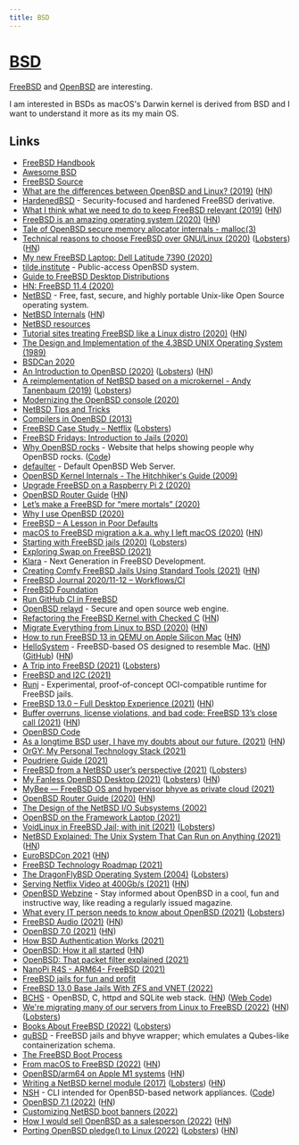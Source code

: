 ```yaml
---
title: BSD
---
```


# [BSD](http://en.wikipedia.org/wiki/Berkeley_Software_Distribution)

[FreeBSD](https://www.freebsd.org/) and [OpenBSD](https://www.openbsd.org) are interesting.

I am interested in BSDs as macOS's Darwin kernel is derived from BSD and I want to understand it more as its my main OS.

## Links

- [FreeBSD Handbook](https://docs.freebsd.org/en/books/handbook/introduction/)
- [Awesome BSD](https://github.com/DiscoverBSD/awesome-bsd)
- [FreeBSD Source](https://github.com/freebsd/freebsd)
- [What are the differences between OpenBSD and Linux? (2019)](https://cfenollosa.com/blog/what-are-the-differences-between-openbsd-and-linux.html) ([HN](https://news.ycombinator.com/item?id=20028370))
- [HardenedBSD](https://hardenedbsd.org/) - Security-focused and hardened FreeBSD derivative.
- [What I think what we need to do to keep FreeBSD relevant (2019)](https://www.leidinger.net/blog/2019/01/27/strategic-thinking-or-what-i-think-what-we-need-to-do-to-keep-freebsd-relevant/) ([HN](https://news.ycombinator.com/item?id=22024881))
- [FreeBSD is an amazing operating system (2020)](https://www.unixsheikh.com/articles/freebsd-is-an-amazing-operating-system.html) ([HN](https://news.ycombinator.com/item?id=22102372))
- [Tale of OpenBSD secure memory allocator internals - malloc(3)](https://bsdb0y.github.io/blog/deep-dive-into-the-OpenBSD-malloc-and-friends-internals-part-1.html)
- [Technical reasons to choose FreeBSD over GNU/Linux (2020)](https://unixsheikh.com/articles/technical-reasons-to-choose-freebsd-over-linux.html) ([Lobsters](https://lobste.rs/s/ashatk/technical_reasons_choose_freebsd_over)) ([HN](https://news.ycombinator.com/item?id=22852316))
- [My new FreeBSD Laptop: Dell Latitude 7390 (2020)](http://www.daemonology.net/blog/2020-05-22-my-new-FreeBSD-laptop-Dell-7390.html)
- [tilde.institute](https://tilde.institute/) - Public-access OpenBSD system.
- [Guide to FreeBSD Desktop Distributions](https://www.freebsdfoundation.org/guide-to-freebsd-desktop-distributions/)
- [HN: FreeBSD 11.4 (2020)](https://news.ycombinator.com/item?id=23541104)
- [NetBSD](https://www.netbsd.org/) - Free, fast, secure, and highly portable Unix-like Open Source operating system.
- [NetBSD Internals](https://www.netbsd.org/docs/internals/en/index.html) ([HN](https://news.ycombinator.com/item?id=23755267))
- [NetBSD resources](https://yeti.tilde.institute/brain/netbsd.html)
- [Tutorial sites treating FreeBSD like a Linux distro (2020)](https://rubenerd.com/tutorial-sites-treating-freebsd-like-a-linux-distro/) ([HN](https://news.ycombinator.com/item?id=23818702))
- [The Design and Implementation of the 4.3BSD UNIX Operating System (1989)](https://www.goodreads.com/book/show/5770.The_Design_and_Implementation_of_the_4_3BSD_UNIX_Operating_System)
- [BSDCan 2020](https://www.youtube.com/playlist?list=PLeF8ZihVdpFedccMdpBtBxniM3Lm-fVpT)
- [An Introduction to OpenBSD (2020)](https://blog.lambda.cx/posts/openbsd-introduction-talk/) ([Lobsters](https://lobste.rs/s/ulk8bi/introduction_openbsd)) ([HN](https://news.ycombinator.com/item?id=24185985))
- [A reimplementation of NetBSD based on a microkernel - Andy Tanenbaum (2019)](https://www.youtube.com/watch?v=jMkR9VF2GNY) ([Lobsters](https://lobste.rs/s/hn0jp5/reimplementation_netbsd_based_on))
- [Modernizing the OpenBSD console (2020)](https://www.cambus.net/modernizing-the-openbsd-console/)
- [NetBSD Tips and Tricks](http://students.engr.scu.edu/~sschaeck/netbsd/index.html)
- [Compilers in OpenBSD (2013)](https://marc.info/?l=openbsd-misc&m=137530560232232)
- [FreeBSD Case Study – Netflix](https://freebsdfoundation.org/blog/freebsd-case-study-netflix/) ([Lobsters](https://lobste.rs/s/hoezlc/freebsd_case_study_netflix))
- [FreeBSD Fridays: Introduction to Jails (2020)](https://www.youtube.com/watch?v=hQmOc0egcl4)
- [Why OpenBSD rocks](https://why-openbsd.rocks/) - Website that helps showing people why OpenBSD rocks. ([Code](https://github.com/noqqe/why-openbsd.rocks))
- [defaulter](https://github.com/horia/defaulter) - Default OpenBSD Web Server.
- [OpenBSD Kernel Internals - The Hitchhiker's Guide (2009)](https://atmnis.com/~proger/openkyiv/openkyiv2009_proger_sys.pdf)
- [Upgrade FreeBSD on a Raspberry Pi 2 (2020)](https://stafwag.github.io/blog/blog/2020/11/01/upgrade_freebsd_on_my_rpi2/)
- [OpenBSD Router Guide](https://www.unixsheikh.com/tutorials/openbsd-router-guide/) ([HN](https://news.ycombinator.com/item?id=25033925))
- [Let’s make a FreeBSD for “mere mortals” (2020)](https://medium.com/@probonopd/hello-lets-make-a-freebsd-for-mere-mortals-41b8f93ba075)
- [Why I use OpenBSD (2020)](https://dataswamp.org/~solene/2020-11-16-why-i-use-openbsd.html)
- [FreeBSD – A Lesson in Poor Defaults](https://vez.mrsk.me/freebsd-defaults.html)
- [macOS to FreeBSD migration a.k.a. why I left macOS (2020)](https://antranigv.am/weblog_en/posts/macos_to_freebsd/) ([HN](https://news.ycombinator.com/item?id=25266435))
- [Starting with FreeBSD jails (2020)](https://rubenerd.com/starting-with-freebsd-jails/) ([Lobsters](https://lobste.rs/s/og13z5/starting_with_freebsd_jails))
- [Exploring Swap on FreeBSD (2021)](https://klarasystems.com/articles/exploring-swap-on-freebsd/)
- [Klara](https://klarasystems.com/) - Next Generation in FreeBSD Development.
- [Creating Comfy FreeBSD Jails Using Standard Tools (2021)](https://kettunen.io/post/standard-freebsd-jails/) ([HN](https://news.ycombinator.com/item?id=25813800))
- [FreeBSD Journal 2020/11-12 – Workflows/CI](https://freebsdfoundation.org/past-issues/workflows-ci/)
- [FreeBSD Foundation](https://freebsdfoundation.org/)
- [Run GitHub CI in FreeBSD](https://github.com/vmactions/freebsd-vm)
- [OpenBSD relayd](https://bsd.plumbing/) - Secure and open source web engine.
- [Refactoring the FreeBSD Kernel with Checked C](https://cs.rochester.edu/u/jzhou41/papers/freebsd_checkedc.pdf) ([HN](https://news.ycombinator.com/item?id=25989115))
- [Migrate Everything from Linux to BSD (2020)](https://www.unixsheikh.com/articles/why-you-should-migrate-everything-from-linux-to-bsd.html) ([HN](https://news.ycombinator.com/item?id=26060307))
- [How to run FreeBSD 13 in QEMU on Apple Silicon Mac](https://gist.github.com/ctsrc/a1f57933a2cde9abc0f07be12889f97f#) ([HN](https://news.ycombinator.com/item?id=26053983))
- [HelloSystem](https://hellosystem.github.io/docs/) - FreeBSD-based OS designed to resemble Mac. ([HN](https://news.ycombinator.com/item?id=26092040)) ([GitHub](https://github.com/helloSystem)) ([HN](https://news.ycombinator.com/item?id=28733897))
- [A Trip into FreeBSD (2021)](https://christine.website/blog/a-trip-into-freebsd-2021-02-13) ([Lobsters](https://lobste.rs/s/x0jtjw/trip_into_freebsd))
- [FreeBSD and I2C (2021)](https://blog.tyk.nu/blog/freebsd-and-i2c/)
- [Runj](https://github.com/samuelkarp/runj) - Experimental, proof-of-concept OCI-compatible runtime for FreeBSD jails.
- [FreeBSD 13.0 – Full Desktop Experience (2021)](https://www.tubsta.com/2021/03/freebsd-13-0-full-desktop-experience/) ([HN](https://news.ycombinator.com/item?id=26491974))
- [Buffer overruns, license violations, and bad code: FreeBSD 13’s close call (2021)](https://arstechnica.com/gadgets/2021/03/buffer-overruns-license-violations-and-bad-code-freebsd-13s-close-call/) ([HN](https://news.ycombinator.com/item?id=26590495))
- [OpenBSD Code](https://github.com/openbsd/src)
- [As a longtime BSD user, I have my doubts about our future. (2021)](https://www.reddit.com/r/BSD/comments/n1m4he/as_a_longtime_bsd_user_i_have_my_doubts_about_our/) ([HN](https://news.ycombinator.com/item?id=27168358))
- [OrGY: My Personal Technology Stack (2021)](https://ols.wtf/2021/05/10/orgy-personal-tech-stack.html)
- [Poudriere Guide (2021)](https://danschmid.de/en/blog/poudriere-guide)
- [FreeBSD from a NetBSD user’s perspective (2021)](https://washbear.neocities.org/freebsd-netbsd-user.html) ([Lobsters](https://lobste.rs/s/apuomg/freebsd_from_netbsd_user_s_perspective))
- [My Fanless OpenBSD Desktop (2021)](https://jcs.org/2021/07/19/desktop) ([Lobsters](https://lobste.rs/s/dtkal8/my_fanless_openbsd_desktop)) ([HN](https://news.ycombinator.com/item?id=27947696))
- [MyBee — FreeBSD OS and hypervisor bhyve as private cloud (2021)](https://habr.com/ru/post/569226/)
- [OpenBSD Router Guide (2020)](https://openbsdrouterguide.net/) ([HN](https://news.ycombinator.com/item?id=28033758))
- [The Design of the NetBSD I/O Subsystems (2002)](https://arxiv.org/ftp/arxiv/papers/1605/1605.05810.pdf)
- [OpenBSD on the Framework Laptop (2021)](https://jcs.org/2021/08/06/framework)
- [VoidLinux in FreeBSD Jail; with init (2021)](https://antranigv.am/weblog_en/posts/2021-08-21-00-37/) ([Lobsters](https://lobste.rs/s/ojbed4/voidlinux_freebsd_jail_with_init))
- [NetBSD Explained: The Unix System That Can Run on Anything (2021)](https://www.makeuseof.com/what-is-netbsd/) ([HN](https://news.ycombinator.com/item?id=28218619))
- [EuroBSDCon 2021](https://2021.eurobsdcon.org/about/program/) ([HN](https://news.ycombinator.com/item?id=28562494))
- [FreeBSD Technology Roadmap (2021)](https://freebsdfoundation.org/blog/technology-roadmap/)
- [The DragonFlyBSD Operating System (2004)](https://people.freebsd.org/~hsu/publications/dragonflybsd.asiabsdcon04.pdf) ([Lobsters](https://lobste.rs/s/hdmuth/dragonflybsd_operating_system_2004))
- [Serving Netflix Video at 400Gb/s (2021)](https://people.freebsd.org/~gallatin/talks/euro2021.pdf) ([HN](https://news.ycombinator.com/item?id=28584738))
- [OpenBSD Webzine](https://webzine.puffy.cafe/) - Stay informed about OpenBSD in a cool, fun and instructive way, like reading a regularly issued magazine.
- [What every IT person needs to know about OpenBSD (2021)](https://bsdly.blogspot.com/2021/09/what-every-it-person-needs-to-know.html) ([Lobsters](https://lobste.rs/s/e7opuw/what_every_it_person_needs_know_about))
- [FreeBSD Audio (2021)](https://meka.rs/blog/2021/10/12/freebsd-audio/) ([HN](https://news.ycombinator.com/item?id=28850513))
- [OpenBSD 7.0 (2021)](https://www.openbsd.org/70.html) ([HN](https://news.ycombinator.com/item?id=28862439))
- [How BSD Authentication Works (2021)](https://blog.lambda.cx/posts/how-bsd-authentication-works/)
- [OpenBSD: How it all started](https://blog.apnic.net/2021/10/28/openbsd-part-1-how-it-all-started/) ([HN](https://news.ycombinator.com/item?id=29037108))
- [OpenBSD: That packet filter explained (2021)](https://blog.apnic.net/2021/11/11/openbsd-part-3-that-packet-filter/)
- [NanoPi R4S - ARM64- FreeBSD (2021)](https://www.pbdigital.org/post/2021-11-15-freebsd-arm-r4s/)
- [FreeBSD jails for fun and profit](https://topikettunen.com/blog/freebsd-jails-for-fun-and-profit/)
- [FreeBSD 13.0 Base Jails With ZFS and VNET (2022)](https://randomnixfix.wordpress.com/2022/01/15/freebsd-13-0-base-jails-with-zfs-and-vnet/)
- [BCHS](https://learnbchs.org/index.html) - OpenBSD, C, httpd and SQLite web stack. ([HN](https://news.ycombinator.com/item?id=29988951)) ([Web Code](https://github.com/kristapsdz/bchs))
- [We're migrating many of our servers from Linux to FreeBSD (2022)](https://it-notes.dragas.net/2022/01/24/why-were-migrating-many-of-our-servers-from-linux-to-freebsd/) ([HN](https://news.ycombinator.com/item?id=30057549)) ([Lobsters](https://lobste.rs/s/xjixhw/why_we_re_migrating_many_our_servers_from))
- [Books About FreeBSD (2022)](https://vermaden.wordpress.com/2022/02/04/books-about-freebsd/) ([Lobsters](https://lobste.rs/s/r1r6bu/books_about_freebsd))
- [quBSD](https://github.com/BawdyAnarchist/quBSD) - FreeBSD jails and bhyve wrapper; which emulates a Qubes-like containerization schema.
- [The FreeBSD Boot Process](https://klarasystems.com/articles/the-freebsd-boot-process/)
- [From macOS to FreeBSD (2022)](https://www.boucek.me/blog/from-mac-to-freebsd/) ([HN](https://news.ycombinator.com/item?id=30384138))
- [OpenBSD/arm64 on Apple M1 systems](https://marc.info/?l=openbsd-arm&m=164768992119719&w=2) ([HN](https://news.ycombinator.com/item?id=30734527))
- [Writing a NetBSD kernel module (2017)](https://saurvs.github.io/post/writing-netbsd-kern-mod/) ([Lobsters](https://lobste.rs/s/evdq27/writing_netbsd_kernel_module)) ([HN](https://news.ycombinator.com/item?id=30927847))
- [NSH](https://www.nmedia.net/nsh/) - CLI intended for OpenBSD-based network appliances. ([Code](https://github.com/yellowman/nsh))
- [OpenBSD 7.1 (2022)](https://www.openbsd.org/index.html) ([HN](https://news.ycombinator.com/item?id=31109046))
- [Customizing NetBSD boot banners (2022)](https://www.cambus.net/customizing-netbsd-boot-banners/)
- [How I would sell OpenBSD as a salesperson (2022)](https://dataswamp.org/~solene/2022-06-22-openbsd-selling-arguments.html) ([HN](https://news.ycombinator.com/item?id=31839692))
- [Porting OpenBSD pledge() to Linux (2022)](https://justine.lol/pledge/) ([Lobsters](https://lobste.rs/s/rnjdx8/porting_openbsd_pledge_linux)) ([HN](https://news.ycombinator.com/item?id=32096801))
